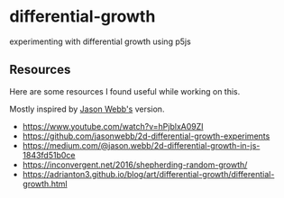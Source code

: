# differential-growth

experimenting with differential growth using p5js

## Resources

Here are some resources I found useful while working on this.

Mostly inspired by [Jason Webb's](https://github.com/jasonwebb/2d-differential-growth-experiments) version.

- <https://www.youtube.com/watch?v=hPjblxA09ZI>
- <https://github.com/jasonwebb/2d-differential-growth-experiments>
- <https://medium.com/@jason.webb/2d-differential-growth-in-js-1843fd51b0ce>
- <https://inconvergent.net/2016/shepherding-random-growth/>
- <https://adrianton3.github.io/blog/art/differential-growth/differential-growth.html>
